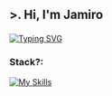 ## <p align = "Left">>. Hi, I'm Jamiro </p> #

[![Typing SVG](https://readme-typing-svg.demolab.com?font=Fira+Code&duration=3400&pause=900&color=DFDFDF&random=false&width=435&lines=%E2%9A%A1I'm+an+Android+developer+;%F0%9F%92%ABAlways+looking+for+new+challenges)](https://git.io/typing-svg)

<h3>Stack?: </h3>

[![My Skills](https://skillicons.dev/icons?i=kotlin,java,firebase,idea,androidstudio,bash,gradle,linux,mysql,docker,react,py,arduino,sublime,postman,raspberrypi,git,postgres,&perline=9)](https://skillicons.dev)

